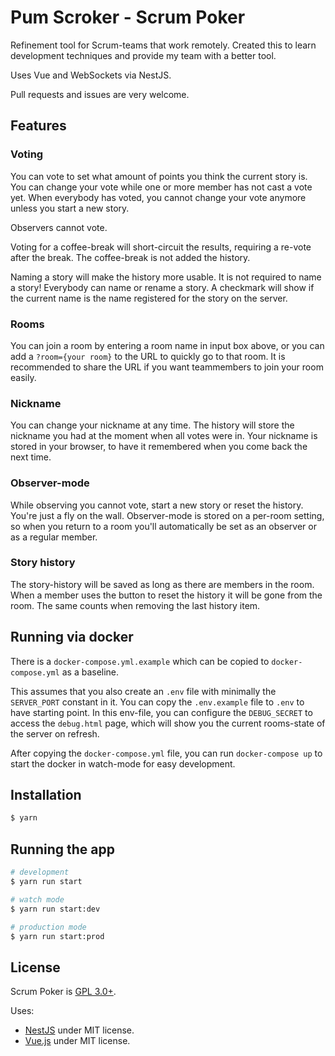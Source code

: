 # Pum Scroker - Scrum Poker

Refinement tool for Scrum-teams that work remotely.
Created this to learn development techniques and provide my team with a better tool.

Uses Vue and WebSockets via NestJS.

Pull requests and issues are very welcome.

## Features

### Voting
You can vote to set what amount of points you think the current story is. You can change your vote while one or more member has not cast a vote yet. When everybody has voted, you cannot change your vote anymore unless you start a new story.

Observers cannot vote.

Voting for a coffee-break will short-circuit the results, requiring a re-vote after the break. The coffee-break is not added the history.

Naming a story will make the history more usable. It is not required to name a story! Everybody can name or rename a story. A checkmark will show if the current name is the name registered for the story on the server.

### Rooms
You can join a room by entering a room name in input box above, or you can add a `?room={your room}` to the URL to quickly go to that room. It is recommended to share the URL if you want teammembers to join your room easily.

### Nickname
You can change your nickname at any time. The history will store the nickname you had at the moment when all votes were in. Your nickname is stored in your browser, to have it remembered when you come back the next time.

### Observer-mode
While observing you cannot vote, start a new story or reset the history. You're just a fly on the wall. Observer-mode is stored on a per-room setting, so when you return to a room you'll automatically be set as an observer or as a regular member.

### Story history
The story-history will be saved as long as there are members in the room. When a member uses the button to reset the history it will be gone from the room. The same counts when removing the last history item.

## Running via docker

There is a `docker-compose.yml.example` which can be copied to `docker-compose.yml` as a baseline.

This assumes that you also create an `.env` file with minimally the `SERVER_PORT` constant in it.
You can copy the `.env.example` file to `.env` to have starting point.
In this env-file, you can configure the `DEBUG_SECRET` to access the `debug.html` page, which will show you the current rooms-state of the server on refresh.

After copying the `docker-compose.yml` file, you can run `docker-compose up` to start the docker in watch-mode for easy development.

## Installation

```bash
$ yarn
```

## Running the app

```bash
# development
$ yarn run start

# watch mode
$ yarn run start:dev

# production mode
$ yarn run start:prod
```

## License

Scrum Poker is [GPL 3.0+](LICENSE).

Uses:
- [NestJS](https://github.com/nestjs/) under MIT license.
- [Vue.js](https://github.com/vuejs/) under MIT license.
